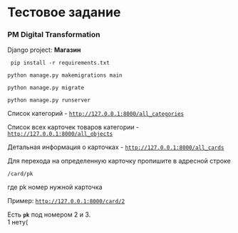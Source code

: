 # Тестовое задание
### PM Digital Transformation

Django project: <b>Магазин</b>

` pip install -r requirements.txt`

`python manage.py makemigrations main`

`python manage.py migrate`

`python manage.py runserver`

Список категорий - <code>http://127.0.0.1:8000/all_categories</code>

Список всех карточек товаров категории - <code>http://127.0.0.1:8000/all_objects</code>

Детальная информация о карточках - <code>http://127.0.0.1:8000/all_cards</code>

Для перехода на определенную карточку пропишите в адресной строке 
```
/card/pk
```
где pk номер нужной карточка

Пример: <code>http://127.0.0.1:8000/card/2</code>

Есть  <code><b>pk</b></code> под номером 2 и 3.<br>1 нету(

